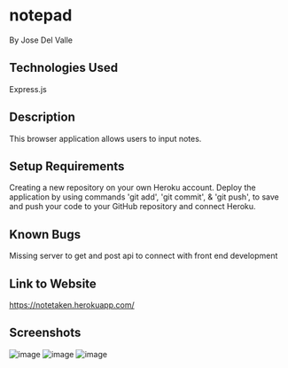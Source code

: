 # notepad

By Jose Del Valle

## Technologies Used

Express.js

## Description

This browser application allows users to input notes.  

## Setup Requirements

Creating a new repository on your own Heroku account.
Deploy the application by using commands 'git add', 'git commit', & 'git push', to save and push your code to your GitHub repository and connect Heroku.

## Known Bugs

Missing server to get and post api to connect with front end development

## Link to Website

https://notetaken.herokuapp.com/

## Screenshots

![image](https://user-images.githubusercontent.com/104731082/224610876-e82db768-a29c-42c1-bb50-720e80f09199.png)
![image](https://user-images.githubusercontent.com/104731082/224610956-234ad91e-2033-4ef2-aa0a-c7313f57372b.png)
![image](https://user-images.githubusercontent.com/104731082/224611150-8a3dde4c-0d4e-4906-95ec-c952efe37c85.png)




